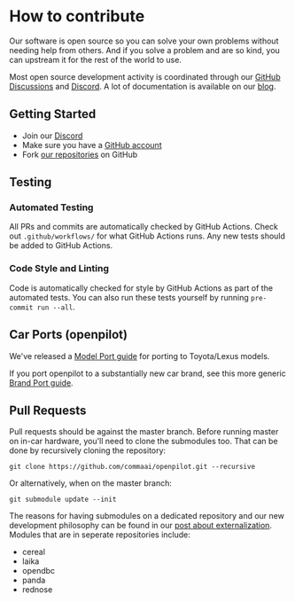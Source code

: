 # How to contribute

Our software is open source so you can solve your own problems without needing help from others. And if you solve a problem and are so kind, you can upstream it for the rest of the world to use.

Most open source development activity is coordinated through our [GitHub Discussions](https://github.com/commaai/openpilot/discussions) and [Discord](https://discord.comma.ai). A lot of documentation is available on our [blog](https://blog.comma.ai/).

## Getting Started

 * Join our [Discord](https://discord.comma.ai)
 * Make sure you have a [GitHub account](https://github.com/signup/free)
 * Fork [our repositories](https://github.com/commaai) on GitHub

## Testing

### Automated Testing

All PRs and commits are automatically checked by GitHub Actions. Check out `.github/workflows/` for what GitHub Actions runs. Any new tests should be added to GitHub Actions.

### Code Style and Linting

Code is automatically checked for style by GitHub Actions as part of the automated tests. You can also run these tests yourself by running `pre-commit run --all`.

## Car Ports (openpilot)

We've released a [Model Port guide](https://blog.comma.ai/openpilot-port-guide-for-toyota-models/) for porting to Toyota/Lexus models.

If you port openpilot to a substantially new car brand, see this more generic [Brand Port guide](https://blog.comma.ai/how-to-write-a-car-port-for-openpilot/).

## Pull Requests

Pull requests should be against the master branch. Before running master on in-car hardware, you'll need to clone the submodules too. That can be done by recursively cloning the repository:
```
git clone https://github.com/commaai/openpilot.git --recursive
```
Or alternatively, when on the master branch:
```
git submodule update --init
```
The reasons for having submodules on a dedicated repository and our new development philosophy can be found in our [post about externalization](https://blog.comma.ai/a-2020-theme-externalization/).
Modules that are in seperate repositories include:
* cereal
* laika
* opendbc
* panda
* rednose
